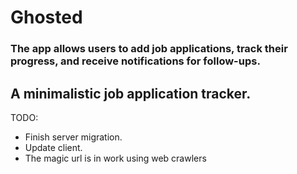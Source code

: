 # Ghosted

### The app allows users to add job applications, track their progress, and receive notifications for follow-ups.

## A minimalistic job application tracker.

TODO:
- Finish server migration.
- Update client.
- The magic url is in work using web crawlers
